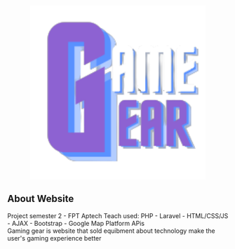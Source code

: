 <p align="center"><a href="" target="_blank"><img src="public/assets/logos/logo_web/logo.png" width="400"></a></p>

## About Website

Project semester 2 - FPT Aptech Teach used: PHP - Laravel - HTML/CSS/JS - AJAX - Bootstrap - Google Map Platform APis
<br>
Gaming gear is website that sold equibment about technology make the user's gaming experience better
